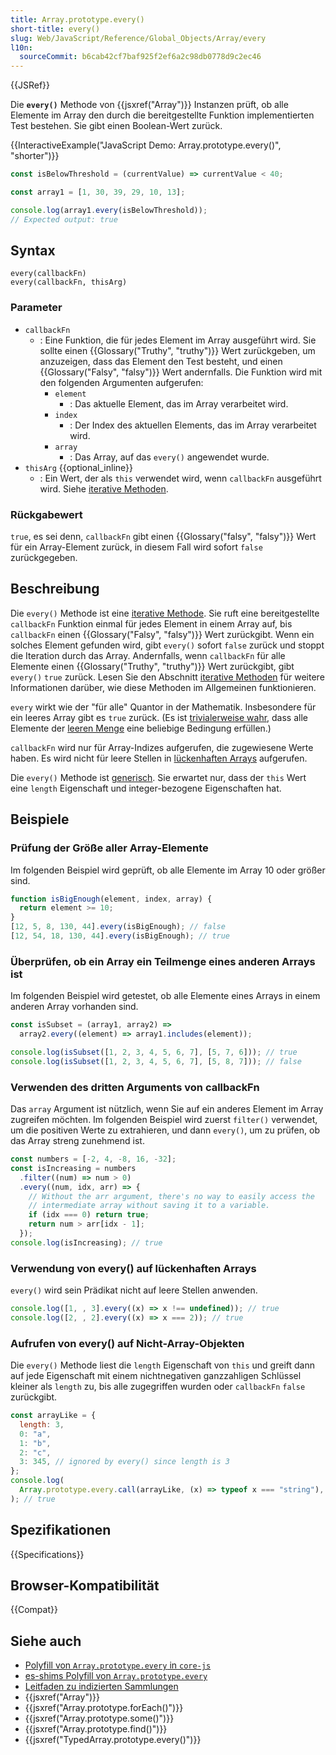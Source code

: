 ```yaml
---
title: Array.prototype.every()
short-title: every()
slug: Web/JavaScript/Reference/Global_Objects/Array/every
l10n:
  sourceCommit: b6cab42cf7baf925f2ef6a2c98db0778d9c2ec46
---
```


{{JSRef}}

Die **`every()`** Methode von {{jsxref("Array")}} Instanzen prüft, ob alle Elemente im Array den durch die bereitgestellte Funktion implementierten Test bestehen. Sie gibt einen Boolean-Wert zurück.

{{InteractiveExample("JavaScript Demo: Array.prototype.every()", "shorter")}}

```js interactive-example
const isBelowThreshold = (currentValue) => currentValue < 40;

const array1 = [1, 30, 39, 29, 10, 13];

console.log(array1.every(isBelowThreshold));
// Expected output: true
```

## Syntax

```js-nolint
every(callbackFn)
every(callbackFn, thisArg)
```

### Parameter

- `callbackFn`
  - : Eine Funktion, die für jedes Element im Array ausgeführt wird. Sie sollte einen {{Glossary("Truthy", "truthy")}} Wert zurückgeben, um anzuzeigen, dass das Element den Test besteht, und einen {{Glossary("Falsy", "falsy")}} Wert andernfalls. Die Funktion wird mit den folgenden Argumenten aufgerufen:
    - `element`
      - : Das aktuelle Element, das im Array verarbeitet wird.
    - `index`
      - : Der Index des aktuellen Elements, das im Array verarbeitet wird.
    - `array`
      - : Das Array, auf das `every()` angewendet wurde.
- `thisArg` {{optional_inline}}
  - : Ein Wert, der als `this` verwendet wird, wenn `callbackFn` ausgeführt wird. Siehe [iterative Methoden](/de/docs/Web/JavaScript/Reference/Global_Objects/Array#iterative_methods).

### Rückgabewert

`true`, es sei denn, `callbackFn` gibt einen {{Glossary("falsy", "falsy")}} Wert für ein Array-Element zurück, in diesem Fall wird sofort `false` zurückgegeben.

## Beschreibung

Die `every()` Methode ist eine [iterative Methode](/de/docs/Web/JavaScript/Reference/Global_Objects/Array#iterative_methods). Sie ruft eine bereitgestellte `callbackFn` Funktion einmal für jedes Element in einem Array auf, bis `callbackFn` einen {{Glossary("Falsy", "falsy")}} Wert zurückgibt. Wenn ein solches Element gefunden wird, gibt `every()` sofort `false` zurück und stoppt die Iteration durch das Array. Andernfalls, wenn `callbackFn` für alle Elemente einen {{Glossary("Truthy", "truthy")}} Wert zurückgibt, gibt `every()` `true` zurück. Lesen Sie den Abschnitt [iterative Methoden](/de/docs/Web/JavaScript/Reference/Global_Objects/Array#iterative_methods) für weitere Informationen darüber, wie diese Methoden im Allgemeinen funktionieren.

`every` wirkt wie der "für alle" Quantor in der Mathematik. Insbesondere für ein leeres Array gibt es `true` zurück. (Es ist [trivialerweise wahr](https://en.wikipedia.org/wiki/Vacuous_truth), dass alle Elemente der [leeren Menge](https://en.wikipedia.org/wiki/Empty_set#Properties) eine beliebige Bedingung erfüllen.)

`callbackFn` wird nur für Array-Indizes aufgerufen, die zugewiesene Werte haben. Es wird nicht für leere Stellen in [lückenhaften Arrays](/de/docs/Web/JavaScript/Guide/Indexed_collections#sparse_arrays) aufgerufen.

Die `every()` Methode ist [generisch](/de/docs/Web/JavaScript/Reference/Global_Objects/Array#generic_array_methods). Sie erwartet nur, dass der `this` Wert eine `length` Eigenschaft und integer-bezogene Eigenschaften hat.

## Beispiele

### Prüfung der Größe aller Array-Elemente

Im folgenden Beispiel wird geprüft, ob alle Elemente im Array 10 oder größer sind.

```js
function isBigEnough(element, index, array) {
  return element >= 10;
}
[12, 5, 8, 130, 44].every(isBigEnough); // false
[12, 54, 18, 130, 44].every(isBigEnough); // true
```

### Überprüfen, ob ein Array ein Teilmenge eines anderen Arrays ist

Im folgenden Beispiel wird getestet, ob alle Elemente eines Arrays in einem anderen Array vorhanden sind.

```js
const isSubset = (array1, array2) =>
  array2.every((element) => array1.includes(element));

console.log(isSubset([1, 2, 3, 4, 5, 6, 7], [5, 7, 6])); // true
console.log(isSubset([1, 2, 3, 4, 5, 6, 7], [5, 8, 7])); // false
```

### Verwenden des dritten Arguments von callbackFn

Das `array` Argument ist nützlich, wenn Sie auf ein anderes Element im Array zugreifen möchten. Im folgenden Beispiel wird zuerst `filter()` verwendet, um die positiven Werte zu extrahieren, und dann `every()`, um zu prüfen, ob das Array streng zunehmend ist.

```js
const numbers = [-2, 4, -8, 16, -32];
const isIncreasing = numbers
  .filter((num) => num > 0)
  .every((num, idx, arr) => {
    // Without the arr argument, there's no way to easily access the
    // intermediate array without saving it to a variable.
    if (idx === 0) return true;
    return num > arr[idx - 1];
  });
console.log(isIncreasing); // true
```

### Verwendung von every() auf lückenhaften Arrays

`every()` wird sein Prädikat nicht auf leere Stellen anwenden.

```js
console.log([1, , 3].every((x) => x !== undefined)); // true
console.log([2, , 2].every((x) => x === 2)); // true
```

### Aufrufen von every() auf Nicht-Array-Objekten

Die `every()` Methode liest die `length` Eigenschaft von `this` und greift dann auf jede Eigenschaft mit einem nichtnegativen ganzzahligen Schlüssel kleiner als `length` zu, bis alle zugegriffen wurden oder `callbackFn` `false` zurückgibt.

```js
const arrayLike = {
  length: 3,
  0: "a",
  1: "b",
  2: "c",
  3: 345, // ignored by every() since length is 3
};
console.log(
  Array.prototype.every.call(arrayLike, (x) => typeof x === "string"),
); // true
```

## Spezifikationen

{{Specifications}}

## Browser-Kompatibilität

{{Compat}}

## Siehe auch

- [Polyfill von `Array.prototype.every` in `core-js`](https://github.com/zloirock/core-js#ecmascript-array)
- [es-shims Polyfill von `Array.prototype.every`](https://www.npmjs.com/package/array.prototype.every)
- [Leitfaden zu indizierten Sammlungen](/de/docs/Web/JavaScript/Guide/Indexed_collections)
- {{jsxref("Array")}}
- {{jsxref("Array.prototype.forEach()")}}
- {{jsxref("Array.prototype.some()")}}
- {{jsxref("Array.prototype.find()")}}
- {{jsxref("TypedArray.prototype.every()")}}
